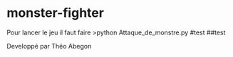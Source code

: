 # monster-fighter

Pour lancer le jeu il faut faire >python Attaque_de_monstre.py
#test
##test

Developpé par Théo Abegon